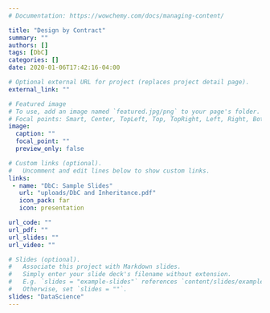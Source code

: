 ```yaml
---
# Documentation: https://wowchemy.com/docs/managing-content/

title: "Design by Contract"
summary: ""
authors: []
tags: [DbC]
categories: []
date: 2020-01-06T17:42:16-04:00

# Optional external URL for project (replaces project detail page).
external_link: ""

# Featured image
# To use, add an image named `featured.jpg/png` to your page's folder.
# Focal points: Smart, Center, TopLeft, Top, TopRight, Left, Right, BottomLeft, Bottom, BottomRight.
image:
  caption: ""
  focal_point: ""
  preview_only: false

# Custom links (optional).
#   Uncomment and edit lines below to show custom links.
links:
 - name: "DbC: Sample Slides"
   url: "uploads/DbC and Inheritance.pdf"	
   icon_pack: far
   icon: presentation

url_code: ""
url_pdf: ""
url_slides: ""
url_video: ""

# Slides (optional).
#   Associate this project with Markdown slides.
#   Simply enter your slide deck's filename without extension.
#   E.g. `slides = "example-slides"` references `content/slides/example-slides.md`.
#   Otherwise, set `slides = ""`.
slides: "DataScience"
---
```

